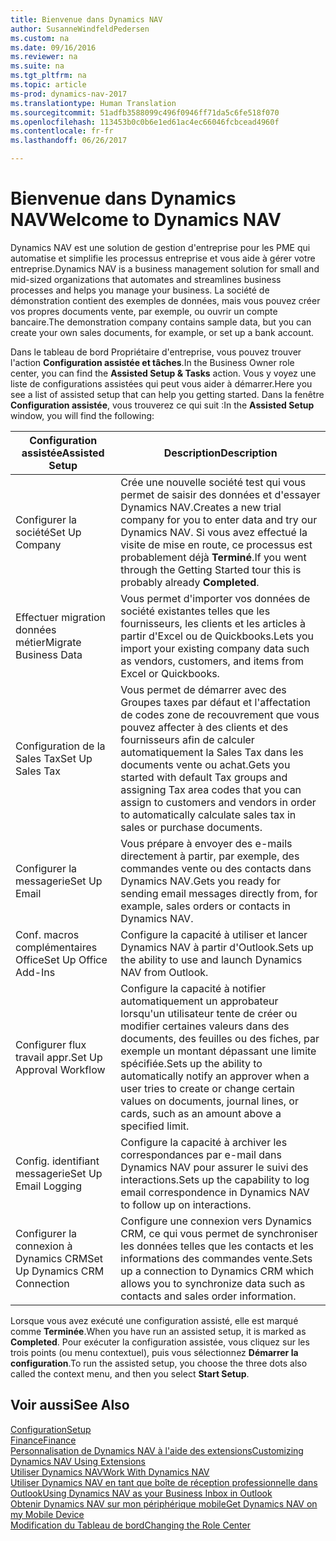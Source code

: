 ```yaml
---
title: Bienvenue dans Dynamics NAV
author: SusanneWindfeldPedersen
ms.custom: na
ms.date: 09/16/2016
ms.reviewer: na
ms.suite: na
ms.tgt_pltfrm: na
ms.topic: article
ms-prod: dynamics-nav-2017
ms.translationtype: Human Translation
ms.sourcegitcommit: 51adfb3588099c496f0946ff71da5c6fe518f070
ms.openlocfilehash: 113453b0c0b6e1ed61ac4ec66046fcbcead4960f
ms.contentlocale: fr-fr
ms.lasthandoff: 06/26/2017

---
```


# <a name="welcome-to-dynamics-nav"></a><span data-ttu-id="18700-102">Bienvenue dans Dynamics NAV</span><span class="sxs-lookup"><span data-stu-id="18700-102">Welcome to Dynamics NAV</span></span>

<span data-ttu-id="18700-103">Dynamics NAV est une solution de gestion d'entreprise pour les PME qui automatise et simplifie les processus entreprise et vous aide à gérer votre entreprise.</span><span class="sxs-lookup"><span data-stu-id="18700-103">Dynamics NAV is a business management solution for small and mid-sized organizations that automates and streamlines business processes and helps you manage your business.</span></span> <span data-ttu-id="18700-104">La société de démonstration contient des exemples de données, mais vous pouvez créer vos propres documents vente, par exemple, ou ouvrir un compte bancaire.</span><span class="sxs-lookup"><span data-stu-id="18700-104">The demonstration company contains sample data, but you can create your own sales documents, for example, or set up a bank account.</span></span>  

<span data-ttu-id="18700-105">Dans le tableau de bord Propriétaire d'entreprise, vous pouvez trouver l'action **Configuration assistée et tâches**.</span><span class="sxs-lookup"><span data-stu-id="18700-105">In the Business Owner role center, you can find the **Assisted Setup & Tasks** action.</span></span> <span data-ttu-id="18700-106">Vous y voyez une liste de configurations assistées qui peut vous aider à démarrer.</span><span class="sxs-lookup"><span data-stu-id="18700-106">Here you see a list of assisted setup that can help you getting started.</span></span> <span data-ttu-id="18700-107">Dans la fenêtre **Configuration assistée**, vous trouverez ce qui suit :</span><span class="sxs-lookup"><span data-stu-id="18700-107">In the **Assisted Setup** window, you will find the following:</span></span>

|<span data-ttu-id="18700-108">Configuration assistée</span><span class="sxs-lookup"><span data-stu-id="18700-108">Assisted Setup</span></span>           |<span data-ttu-id="18700-109">Description</span><span class="sxs-lookup"><span data-stu-id="18700-109">Description</span></span>                                                                                      |
|-------------------------|-------------------------------------------------------------------------------------------------|
|<span data-ttu-id="18700-110">Configurer la société</span><span class="sxs-lookup"><span data-stu-id="18700-110">Set Up Company</span></span>           |<span data-ttu-id="18700-111">Crée une nouvelle société test qui vous permet de saisir des données et d'essayer Dynamics NAV.</span><span class="sxs-lookup"><span data-stu-id="18700-111">Creates a new trial company for you to enter data and try our Dynamics NAV.</span></span> <span data-ttu-id="18700-112">Si vous avez effectué la visite de mise en route, ce processus est probablement déjà **Terminé**.</span><span class="sxs-lookup"><span data-stu-id="18700-112">If you went through the Getting Started tour this is probably already **Completed**.</span></span> |
|<span data-ttu-id="18700-113">Effectuer migration données métier</span><span class="sxs-lookup"><span data-stu-id="18700-113">Migrate Business Data</span></span>    |<span data-ttu-id="18700-114">Vous permet d'importer vos données de société existantes telles que les fournisseurs, les clients et les articles à partir d'Excel ou de Quickbooks.</span><span class="sxs-lookup"><span data-stu-id="18700-114">Lets you import your existing company data such as vendors, customers, and items from Excel or Quickbooks.</span></span>|
|<span data-ttu-id="18700-115">Configuration de la Sales Tax</span><span class="sxs-lookup"><span data-stu-id="18700-115">Set Up Sales Tax</span></span>         |<span data-ttu-id="18700-116">Vous permet de démarrer avec des Groupes taxes par défaut et l'affectation de codes zone de recouvrement que vous pouvez affecter à des clients et des fournisseurs afin de calculer automatiquement la Sales Tax dans les documents vente ou achat.</span><span class="sxs-lookup"><span data-stu-id="18700-116">Gets you started with default Tax groups and assigning Tax area codes that you can assign to customers and vendors in order to automatically calculate sales tax in sales or purchase documents.</span></span>|
|<span data-ttu-id="18700-117">Configurer la messagerie</span><span class="sxs-lookup"><span data-stu-id="18700-117">Set Up Email</span></span>             |<span data-ttu-id="18700-118">Vous prépare à envoyer des e-mails directement à partir, par exemple, des commandes vente ou des contacts dans Dynamics NAV.</span><span class="sxs-lookup"><span data-stu-id="18700-118">Gets you ready for sending email messages directly from, for example, sales orders or contacts in Dynamics NAV.</span></span>|
|<span data-ttu-id="18700-119">Conf. macros complémentaires Office</span><span class="sxs-lookup"><span data-stu-id="18700-119">Set Up Office Add-Ins</span></span>    |<span data-ttu-id="18700-120">Configure la capacité à utiliser et lancer Dynamics NAV à partir d'Outlook.</span><span class="sxs-lookup"><span data-stu-id="18700-120">Sets up the ability to use and launch Dynamics NAV from Outlook.</span></span>|
|<span data-ttu-id="18700-121">Configurer flux travail appr.</span><span class="sxs-lookup"><span data-stu-id="18700-121">Set Up Approval Workflow</span></span>|<span data-ttu-id="18700-122">Configure la capacité à notifier automatiquement un approbateur lorsqu'un utilisateur tente de créer ou modifier certaines valeurs dans des documents, des feuilles ou des fiches, par exemple un montant dépassant une limite spécifiée.</span><span class="sxs-lookup"><span data-stu-id="18700-122">Sets up the ability to automatically notify an approver when a user tries to create or change certain values on documents, journal lines, or cards, such as an amount above a specified limit.</span></span>|
|<span data-ttu-id="18700-123">Config. identifiant messagerie</span><span class="sxs-lookup"><span data-stu-id="18700-123">Set Up Email Logging</span></span>     |<span data-ttu-id="18700-124">Configure la capacité à archiver les correspondances par e-mail dans Dynamics NAV pour assurer le suivi des interactions.</span><span class="sxs-lookup"><span data-stu-id="18700-124">Sets up the capability to log email correspondence in Dynamics NAV to follow up on interactions.</span></span>|
|<span data-ttu-id="18700-125">Configurer la connexion à Dynamics CRM</span><span class="sxs-lookup"><span data-stu-id="18700-125">Set Up Dynamics CRM Connection</span></span>|<span data-ttu-id="18700-126">Configure une connexion vers Dynamics CRM, ce qui vous permet de synchroniser les données telles que les contacts et les informations des commandes vente.</span><span class="sxs-lookup"><span data-stu-id="18700-126">Sets up a connection to Dynamics CRM which allows you to synchronize data such as contacts and sales order information.</span></span>|

<span data-ttu-id="18700-127">Lorsque vous avez exécuté une configuration assisté, elle est marqué comme **Terminée**.</span><span class="sxs-lookup"><span data-stu-id="18700-127">When you have run an assisted setup, it is marked as **Completed**.</span></span> <span data-ttu-id="18700-128">Pour exécuter la configuration assistée, vous cliquez sur les trois points (ou menu contextuel), puis vous sélectionnez **Démarrer la configuration**.</span><span class="sxs-lookup"><span data-stu-id="18700-128">To run the assisted setup, you choose the three dots also called the context menu, and then you select **Start Setup**.</span></span>


## <a name="see-also"></a><span data-ttu-id="18700-129">Voir aussi</span><span class="sxs-lookup"><span data-stu-id="18700-129">See Also</span></span>
[<span data-ttu-id="18700-130">Configuration</span><span class="sxs-lookup"><span data-stu-id="18700-130">Setup</span></span>](setup.md)  
[<span data-ttu-id="18700-131">Finance</span><span class="sxs-lookup"><span data-stu-id="18700-131">Finance</span></span>](finance-setup.md)  
[<span data-ttu-id="18700-132">Personnalisation de Dynamics NAV à l'aide des extensions</span><span class="sxs-lookup"><span data-stu-id="18700-132">Customizing Dynamics NAV Using Extensions</span></span>](ui-extensions.md)  
[<span data-ttu-id="18700-133">Utiliser Dynamics NAV</span><span class="sxs-lookup"><span data-stu-id="18700-133">Work With Dynamics NAV</span></span>](ui-work-product.md)  
[<span data-ttu-id="18700-134">Utiliser Dynamics NAV en tant que boîte de réception professionnelle dans Outlook</span><span class="sxs-lookup"><span data-stu-id="18700-134">Using Dynamics NAV as your Business Inbox in Outlook</span></span>](across-outlook.md)  
[<span data-ttu-id="18700-135">Obtenir Dynamics NAV sur mon périphérique mobile</span><span class="sxs-lookup"><span data-stu-id="18700-135">Get Dynamics NAV on my Mobile Device</span></span>](install-mobile-app.md)  
[<span data-ttu-id="18700-136">Modification du Tableau de bord</span><span class="sxs-lookup"><span data-stu-id="18700-136">Changing the Role Center</span></span>](ui-change-role.md)  

